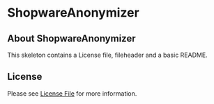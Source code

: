# ShopwareAnonymizer
## About ShopwareAnonymizer
This skeleton contains a License file, fileheader and a basic README.

## License

Please see [License File](LICENSE) for more information.